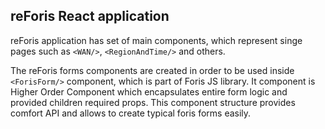## reForis React application

reForis application has set of main components, which represent singe pages such
as `<WAN/>`, `<RegionAndTime/>` and others.

The reForis forms components are created in order to be used inside
`<ForisForm/>` component, which is part of Foris JS library. It component is
Higher Order Component which encapsulates entire form logic and provided
children required props. This component structure provides comfort API and
allows to create typical foris forms easily.
